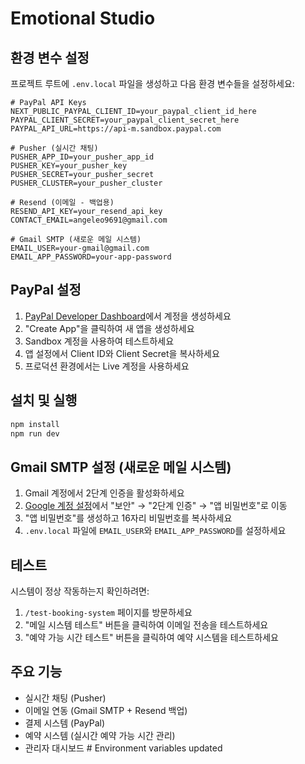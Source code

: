 # Emotional Studio

## 환경 변수 설정

프로젝트 루트에 `.env.local` 파일을 생성하고 다음 환경 변수들을 설정하세요:

```env
# PayPal API Keys
NEXT_PUBLIC_PAYPAL_CLIENT_ID=your_paypal_client_id_here
PAYPAL_CLIENT_SECRET=your_paypal_client_secret_here
PAYPAL_API_URL=https://api-m.sandbox.paypal.com

# Pusher (실시간 채팅)
PUSHER_APP_ID=your_pusher_app_id
PUSHER_KEY=your_pusher_key
PUSHER_SECRET=your_pusher_secret
PUSHER_CLUSTER=your_pusher_cluster

# Resend (이메일 - 백업용)
RESEND_API_KEY=your_resend_api_key
CONTACT_EMAIL=angeleo9691@gmail.com

# Gmail SMTP (새로운 메일 시스템)
EMAIL_USER=your-gmail@gmail.com
EMAIL_APP_PASSWORD=your-app-password
```

## PayPal 설정

1. [PayPal Developer Dashboard](https://developer.paypal.com/)에서 계정을 생성하세요
2. "Create App"을 클릭하여 새 앱을 생성하세요
3. Sandbox 계정을 사용하여 테스트하세요
4. 앱 설정에서 Client ID와 Client Secret을 복사하세요
5. 프로덕션 환경에서는 Live 계정을 사용하세요

## 설치 및 실행

```bash
npm install
npm run dev
```

## Gmail SMTP 설정 (새로운 메일 시스템)

1. Gmail 계정에서 2단계 인증을 활성화하세요
2. [Google 계정 설정](https://myaccount.google.com/)에서 "보안" → "2단계 인증" → "앱 비밀번호"로 이동
3. "앱 비밀번호"를 생성하고 16자리 비밀번호를 복사하세요
4. `.env.local` 파일에 `EMAIL_USER`와 `EMAIL_APP_PASSWORD`를 설정하세요

## 테스트

시스템이 정상 작동하는지 확인하려면:
1. `/test-booking-system` 페이지를 방문하세요
2. "메일 시스템 테스트" 버튼을 클릭하여 이메일 전송을 테스트하세요
3. "예약 가능 시간 테스트" 버튼을 클릭하여 예약 시스템을 테스트하세요

## 주요 기능

- 실시간 채팅 (Pusher)
- 이메일 연동 (Gmail SMTP + Resend 백업)
- 결제 시스템 (PayPal)
- 예약 시스템 (실시간 예약 가능 시간 관리)
- 관리자 대시보드 #   E n v i r o n m e n t   v a r i a b l e s   u p d a t e d 
 
 